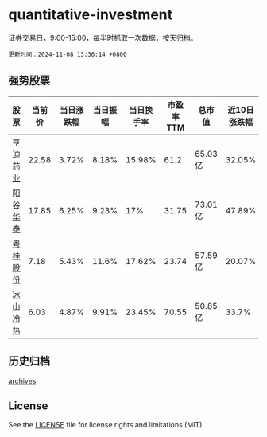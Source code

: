 # quantitative-investment

证券交易日，9:00-15:00，每半时抓取一次数据，按天[归档](archives)。

`更新时间：2024-11-08 13:36:14 +0800`

## 强势股票

|股票|当前价|当日涨跌幅|当日振幅|当日换手率|市盈率TTM|总市值|近10日涨跌幅|
|----|----|----|----|----|----|----|----|
|[亨迪药业](https://xueqiu.com/S/SZ301211)|22.58|3.72%|8.18%|15.98%|61.2|65.03亿|32.05%|
|[阳谷华泰](https://xueqiu.com/S/SZ300121)|17.85|6.25%|9.23%|17%|31.75|73.01亿|47.89%|
|[粤桂股份](https://xueqiu.com/S/SZ000833)|7.18|5.43%|11.6%|17.62%|23.74|57.59亿|20.07%|
|[冰山冷热](https://xueqiu.com/S/SZ000530)|6.03|4.87%|9.91%|23.45%|70.55|50.85亿|33.7%|

## 历史归档

[archives](archives)

## License

See the [LICENSE](LICENSE) file for license rights and limitations (MIT).
